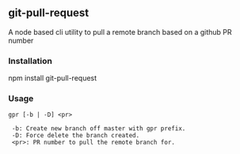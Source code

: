 ## git-pull-request

A node based cli utility to pull a remote branch based on a github PR number

### Installation

npm install git-pull-request

### Usage

``` 
gpr [-b | -D] <pr>

 -b: Create new branch off master with gpr prefix.
 -D: Force delete the branch created.
 <pr>: PR number to pull the remote branch for. 
 ```